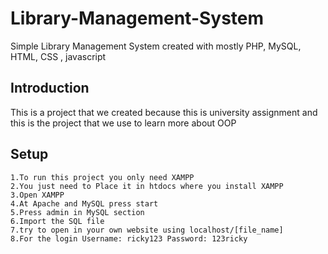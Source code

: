 # Library-Management-System
Simple Library Management System created with mostly PHP, MySQL, HTML, CSS , javascript

## Introduction
This is a project that we created because this is university assignment and this is the project that we use to learn more about OOP 

## Setup
```
1.To run this project you only need XAMPP 
2.You just need to Place it in htdocs where you install XAMPP 
3.Open XAMPP
4.At Apache and MySQL press start
5.Press admin in MySQL section
6.Import the SQL file
7.try to open in your own website using localhost/[file_name]
8.For the login Username: ricky123 Password: 123ricky
```
